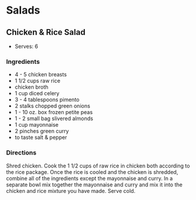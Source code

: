 # Salads

## Chicken & Rice Salad

* Serves: 6

### Ingredients

* 4 - 5 chicken breasts
* 1 1/2 cups raw rice
* chicken broth
* 1 cup diced celery
* 3 - 4 tablespoons  pimento
* 2 stalks chopped green onions
* 1 - 10 oz. box frozen petite peas
* 1 - 2 small bag  slivered almonds
* 1 cup mayonnaise
* 2 pinches green curry
* to taste salt & pepper

### Directions

Shred chicken.  Cook the 1 1/2 cups of raw rice in chicken both according to the rice package.  Once the rice is cooled and the chicken is shredded, combine all of the ingredients except the mayonnaise and curry.  In a separate bowl mix together the mayonnaise and curry and mix it into the chicken and rice mixture you have made.  Serve cold.
